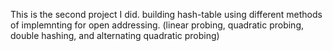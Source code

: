 This is the second project I did.
building hash-table using different methods of implemnting for open addressing.
(linear probing, quadratic probing, double hashing, and alternating quadratic probing)
